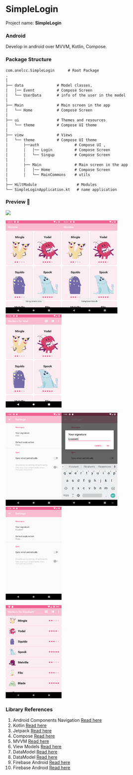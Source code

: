 # SimpleLogin



Project name: **SimpleLogin**

### Android
Develop in android over MVVM, Kotlin, Compose.

### Package Structure
```
com.anelcc.SimpleLogin      # Root Package
.
│
├── data               # Model classes,
│   │── Event          # Compose Screen
│   └── UserData       # info of the user in the model
│
├── Main               # Main screen in the app
│   └── Home           # Compose Screen
│
├── ui                 # Themes and resources
│   └── theme          # Compose UI theme
│
├── view               # Views
│   └── theme          # Compose UI theme
│       ├──auth                # Compose UI ,
│       │   │── Login          # Compose Screen
│       │   └── Singup         # Compose Screen
│       │
│       ├── Main               # Main screen in the app
│       │   │── Home           # Compose Screen
│       │   └── MainCommons    # utils 
│
├── HiltModule                  # Modules
└── SimpleLoginApplication.kt   # name application
```
### Preview 🎉

<a href="https://github.com/AnelCC/Monster/raw/master/moster.apk"><img src="https://locations.massageenvy.com/images/google-play-badge.png" width="200"/></a>

<img src="https://raw.githubusercontent.com/AnelCC/Monster/master/image/remoteData.png" width="180" height="300"/><img src="https://raw.githubusercontent.com/AnelCC/Monster/master/image/localDataDB.png" width="180" height="300"/><img src="https://raw.githubusercontent.com/AnelCC/Monster/master/image/HomaPageWithMenuOptions.png" width="180" height="300"/>

<img src="https://raw.githubusercontent.com/AnelCC/Monster/master/image/settingScreen.png" width="180" height="300"/><img src="https://raw.githubusercontent.com/AnelCC/Monster/master/image/SignatureElizabeth.png" width="180" height="300"/><img src="https://raw.githubusercontent.com/AnelCC/Monster/master/image/SettingScreenElizabeth.png" width="180" height="300"/>

<img src="https://raw.githubusercontent.com/AnelCC/Monster/master/image/HomePageWithListView.png" width="180" height="300"/>


### Library References

1. Android Components Navigation [Read here](https://developer.android.com/jetpack/docs/guide)
0. Kotlin [Read here](https://developer.android.com/kotlin/ktx)
0. Jetpack [Read here](https://developer.android.com/jetpack/getting-started)
0. Compose [Read here](https://developer.android.com/jetpack/androidx/releases/compose-ui)
0. MVVM [Read here](https://blog.mindorks.com/mvc-mvp-mvvm-architecture-in-android)
0. View Models [Read here](https://developer.android.com/topic/libraries/architecture/viewmodel)
0. DataModel [Read here](https://developer.android.com/topic/libraries/architecture/viewmodel)
0. DataModel [Read here](https://developer.android.com/topic/libraries/architecture/viewmodel)
0. Firebase Android [Read here](https://firebase.google.com/docs/android/setup)
0. Firebase Android [Read here](https://developer.android.com/studio/write/firebase)
   
